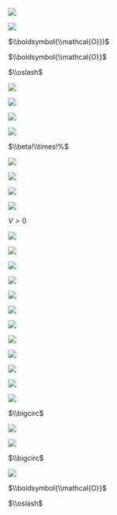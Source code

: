 ![](https://www.nta.go.jp/tmp/54c2b1bb-3b8e-4d9c-b178-4a3562052a3c/images/903e7e1cfc7e53d9bfc521f94c41c989be3328930eea0c8e131952b40046eaae.jpg)

![](https://www.nta.go.jp/tmp/54c2b1bb-3b8e-4d9c-b178-4a3562052a3c/images/44f581943378da90540c4c51b2532de863e88fcd286313d5c46d410c3f949c6a.jpg)

$\\boldsymbol{\\mathcal{O}})$

$\\boldsymbol{\\mathcal{O}}$

$\\oslash$

![](https://www.nta.go.jp/tmp/54c2b1bb-3b8e-4d9c-b178-4a3562052a3c/images/3b908ff8a6e28cd2cbfa480eb94d5914b7ca0828f3ec9ee0bf58b537ecc6e585.jpg)

![](https://www.nta.go.jp/tmp/54c2b1bb-3b8e-4d9c-b178-4a3562052a3c/images/fc3e4344a40c76472782839f91ef75a5bfda3fa46aa545b88594474dbc5ad96a.jpg)

![](https://www.nta.go.jp/tmp/54c2b1bb-3b8e-4d9c-b178-4a3562052a3c/images/667f2bbb2ed66f32bf82d24f589022a26dc5e06f3e8c3442785c060c5f56b021.jpg)

![](https://www.nta.go.jp/tmp/54c2b1bb-3b8e-4d9c-b178-4a3562052a3c/images/966be338e655624ce1e8104f9d128db9cb30154d48619d73b2c7cf2ac0f76a52.jpg)

$\\beta!\\times!%$

![](https://www.nta.go.jp/tmp/54c2b1bb-3b8e-4d9c-b178-4a3562052a3c/images/a9d293a60fce53cc2817bf9f0e8ed762628c5781b7f409f6efa2dbc567d502c7.jpg)

![](https://www.nta.go.jp/tmp/54c2b1bb-3b8e-4d9c-b178-4a3562052a3c/images/ab3a2c6119ba849b97582121e9a39e4ac8104402430289357cbe67afeaaa1895.jpg)

![](https://www.nta.go.jp/tmp/54c2b1bb-3b8e-4d9c-b178-4a3562052a3c/images/97a256b368269ba533e208b98c1cb7dd2addd96725b754dee8f62f5eaa4c7dcf.jpg)

![](https://www.nta.go.jp/tmp/54c2b1bb-3b8e-4d9c-b178-4a3562052a3c/images/dd064ddaf64befc693c07ffbb7383dd81e2be93239a7459cfd6a9ad76c7a5d46.jpg)

$V>0$

![](https://www.nta.go.jp/tmp/54c2b1bb-3b8e-4d9c-b178-4a3562052a3c/images/3cdd037d3f1a487a64d23117294bf09d00a57084368fb5e1ec5898bb907a23b8.jpg)

![](https://www.nta.go.jp/tmp/54c2b1bb-3b8e-4d9c-b178-4a3562052a3c/images/56b5970313ae8709daa36f5724cb32a80cc2c69a401221049ca27abc32942877.jpg)

![](https://www.nta.go.jp/tmp/54c2b1bb-3b8e-4d9c-b178-4a3562052a3c/images/e97ba8f830f998c8099dfe0a71ee808cea3ab92df01f65e0c6b6ba7d99faa329.jpg)

![](https://www.nta.go.jp/tmp/54c2b1bb-3b8e-4d9c-b178-4a3562052a3c/images/3ebdd600e8219834050a989a6f8795bfbf49ee192e731d7ca0eed79ad06fef4e.jpg)

![](https://www.nta.go.jp/tmp/54c2b1bb-3b8e-4d9c-b178-4a3562052a3c/images/8810f1366df277f38c7c6ea11d524b684a2f94475c5efa810d5024df87e774ef.jpg)

![](https://www.nta.go.jp/tmp/54c2b1bb-3b8e-4d9c-b178-4a3562052a3c/images/fd56b6b7212f014cd55507353b9ce9e38a87f9600f01a460836671e29e0afd91.jpg)

![](https://www.nta.go.jp/tmp/54c2b1bb-3b8e-4d9c-b178-4a3562052a3c/images/95b937b222d93b4c3e830d6d4c9bd3ee1a310fe63eb7c03d5cc7e81410eb4f1f.jpg)

![](https://www.nta.go.jp/tmp/54c2b1bb-3b8e-4d9c-b178-4a3562052a3c/images/4977b21847e5827ff20de7678b368e2a2b32eca3b656d481b7db5b13d34ac86d.jpg)

![](https://www.nta.go.jp/tmp/54c2b1bb-3b8e-4d9c-b178-4a3562052a3c/images/71f1e419fe50d79b31906ecb1d6ad13747fcd543036feb1e95434a8943e02ee6.jpg)

![](https://www.nta.go.jp/tmp/54c2b1bb-3b8e-4d9c-b178-4a3562052a3c/images/e8799702444b56b6cf6d90d00708ce60b294e366be79c6a710224e3c7f4e6785.jpg)

![](https://www.nta.go.jp/tmp/54c2b1bb-3b8e-4d9c-b178-4a3562052a3c/images/1004a1ade4fac7557539a38b71d5dec781c4b941e9749cb75d4076582a1a4d87.jpg)

![](https://www.nta.go.jp/tmp/54c2b1bb-3b8e-4d9c-b178-4a3562052a3c/images/c2ad316fc13e59f39de4a74c2c679d08efcbdad0d3fa33ebe2619b93569fb862.jpg)

$\\bigcirc$

![](https://www.nta.go.jp/tmp/54c2b1bb-3b8e-4d9c-b178-4a3562052a3c/images/6db0b846f7505908fc01a0c49aa72c5f9a0651214d086b75cbdaff92cfe9dd01.jpg)

![](https://www.nta.go.jp/tmp/54c2b1bb-3b8e-4d9c-b178-4a3562052a3c/images/c984134dbf9150cca44269530527a0bc8931cb44d97afc83d0754b5f7c285cef.jpg)

$\\bigcirc$

![](https://www.nta.go.jp/tmp/54c2b1bb-3b8e-4d9c-b178-4a3562052a3c/images/eebda10608d73d388cbe8d7d99b74ea0025563b6377f1e8216e9a0ee2015287a.jpg)

$\\boldsymbol{\\mathcal{O}}$

$\\oslash$